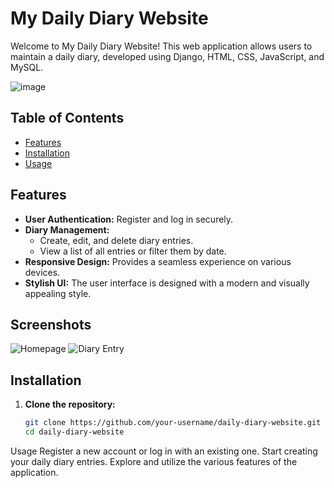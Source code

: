 # My Daily Diary Website

Welcome to My Daily Diary Website! This web application allows users to maintain a daily diary, developed using Django, HTML, CSS, JavaScript, and MySQL.

![image](https://github.com/KyatramoniRakesh/Dairy/assets/93992093/6e40208f-94c1-44fb-841d-d3ba05e7758c)

## Table of Contents
- [Features](#features)
- [Installation](#installation)
- [Usage](#usage)

## Features
- **User Authentication:** Register and log in securely.
- **Diary Management:**
  - Create, edit, and delete diary entries.
  - View a list of all entries or filter them by date.
- **Responsive Design:** Provides a seamless experience on various devices.
- **Stylish UI:** The user interface is designed with a modern and visually appealing style.

## Screenshots
![Homepage](screenshots/homepage.png)
![Diary Entry](screenshots/diary-entry.png)

## Installation
1. **Clone the repository:**
   ```bash
   git clone https://github.com/your-username/daily-diary-website.git
   cd daily-diary-website

Usage
Register a new account or log in with an existing one.
Start creating your daily diary entries.
Explore and utilize the various features of the application.
